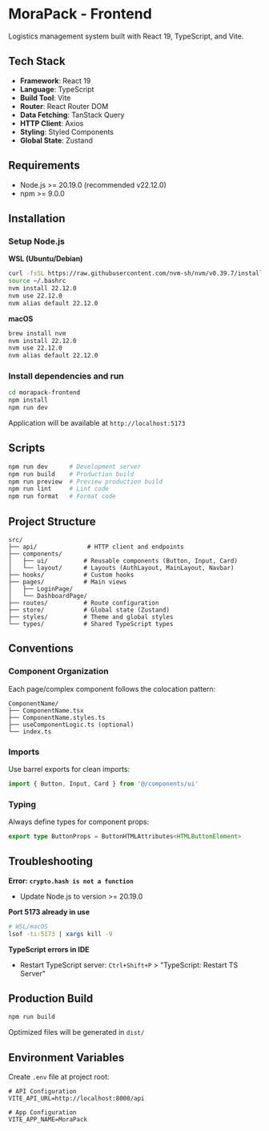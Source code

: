 # MoraPack - Frontend

Logistics management system built with React 19, TypeScript, and Vite.

## Tech Stack

- **Framework**: React 19
- **Language**: TypeScript
- **Build Tool**: Vite
- **Router**: React Router DOM
- **Data Fetching**: TanStack Query
- **HTTP Client**: Axios
- **Styling**: Styled Components
- **Global State**: Zustand

## Requirements

- Node.js >= 20.19.0 (recommended v22.12.0)
- npm >= 9.0.0

## Installation

### Setup Node.js

**WSL (Ubuntu/Debian)**
```bash
curl -fsSL https://raw.githubusercontent.com/nvm-sh/nvm/v0.39.7/install.sh | bash
source ~/.bashrc
nvm install 22.12.0
nvm use 22.12.0
nvm alias default 22.12.0
```

**macOS**
```bash
brew install nvm
nvm install 22.12.0
nvm use 22.12.0
nvm alias default 22.12.0
```

### Install dependencies and run

```bash
cd morapack-frontend
npm install
npm run dev
```

Application will be available at `http://localhost:5173`

## Scripts

```bash
npm run dev      # Development server
npm run build    # Production build
npm run preview  # Preview production build
npm run lint     # Lint code
npm run format   # Format code
```

## Project Structure

```
src/
├── api/              # HTTP client and endpoints
├── components/
│   ├── ui/          # Reusable components (Button, Input, Card)
│   └── layout/      # Layouts (AuthLayout, MainLayout, Navbar)
├── hooks/           # Custom hooks
├── pages/           # Main views
│   ├── LoginPage/
│   └── DashboardPage/
├── routes/          # Route configuration
├── store/           # Global state (Zustand)
├── styles/          # Theme and global styles
└── types/           # Shared TypeScript types
```

## Conventions

### Component Organization
Each page/complex component follows the colocation pattern:

```
ComponentName/
├── ComponentName.tsx
├── ComponentName.styles.ts
├── useComponentLogic.ts (optional)
└── index.ts
```

### Imports
Use barrel exports for clean imports:

```typescript
import { Button, Input, Card } from '@/components/ui'
```

### Typing
Always define types for component props:

```typescript
export type ButtonProps = ButtonHTMLAttributes<HTMLButtonElement>
```

## Troubleshooting

**Error: `crypto.hash is not a function`**
- Update Node.js to version >= 20.19.0

**Port 5173 already in use**
```bash
# WSL/macOS
lsof -ti:5173 | xargs kill -9
```

**TypeScript errors in IDE**
- Restart TypeScript server: `Ctrl+Shift+P` > "TypeScript: Restart TS Server"

## Production Build

```bash
npm run build
```

Optimized files will be generated in `dist/`

## Environment Variables

Create `.env` file at project root:

```env
# API Configuration
VITE_API_URL=http://localhost:8000/api

# App Configuration
VITE_APP_NAME=MoraPack
```
